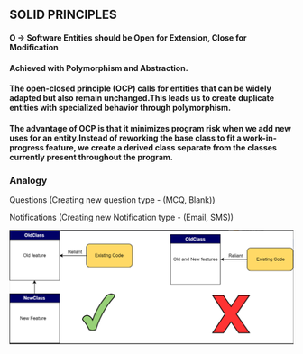 ## SOLID PRINCIPLES

#### O -> Software Entities should be Open for Extension, Close for Modification

#### Achieved with Polymorphism and Abstraction.

#### The open-closed principle (OCP) calls for entities that can be widely adapted but also remain unchanged.This leads us to create duplicate entities with specialized behavior through polymorphism.

#### The advantage of OCP is that it minimizes program risk when we add new uses for an entity.Instead of reworking the base class to fit a work-in-progress feature, we create a derived class separate from the classes currently present throughout the program.

### Analogy
Questions (Creating new question type - (MCQ, Blank))

Notifications (Creating new Notification type - (Email, SMS))

![alt text](image.png)